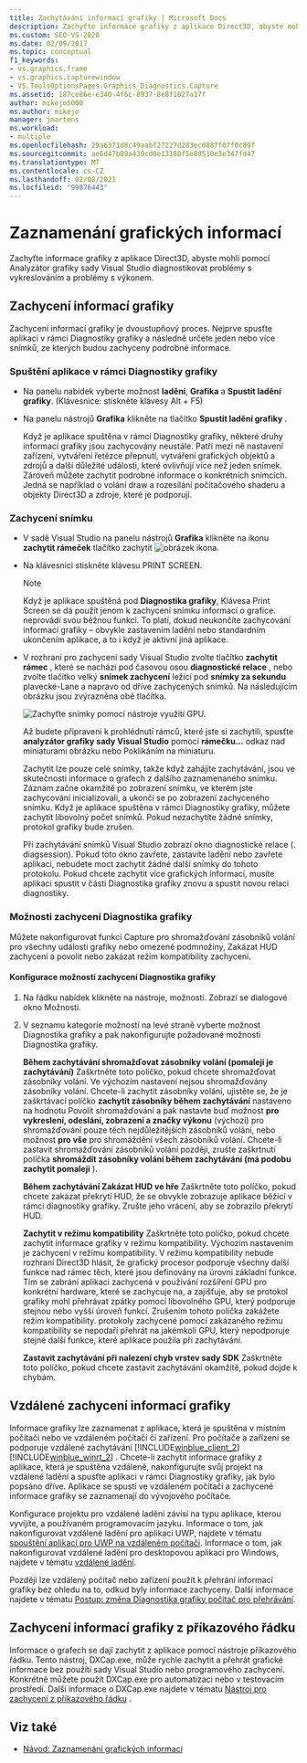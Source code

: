 ```yaml
---
title: Zachytávání informací grafiky | Microsoft Docs
description: Zachyťte informace grafiky z aplikace Direct3D, abyste mohli pomocí Analyzátor grafiky sady Visual Studio diagnostikovat problémy s vykreslováním a problémy s výkonem.
ms.custom: SEO-VS-2020
ms.date: 02/09/2017
ms.topic: conceptual
f1_keywords:
- vs.graphics.frame
- vs.graphics.capturewindow
- VS.ToolsOptionsPages.Graphics_Diagnostics.Capture
ms.assetid: 187ce86e-e340-4f6c-8937-8e8f1027a17f
author: mikejo5000
ms.author: mikejo
manager: jmartens
ms.workload:
- multiple
ms.openlocfilehash: 29a6371d8c49aabf27227d283ec0887f07f0c89f
ms.sourcegitcommit: ae6d47b09a439cd0e13180f5e89510e3e347fd47
ms.translationtype: MT
ms.contentlocale: cs-CZ
ms.lasthandoff: 02/08/2021
ms.locfileid: "99876443"
---
```

# <a name="capturing-graphics-information"></a>Zaznamenání grafických informací
Zachyťte informace grafiky z aplikace Direct3D, abyste mohli pomocí Analyzátor grafiky sady Visual Studio diagnostikovat problémy s vykreslováním a problémy s výkonem.

## <a name="capturing-graphics-information"></a>Zachycení informací grafiky
 Zachycení informací grafiky je dvoustupňový proces. Nejprve spusťte aplikaci v rámci Diagnostiky grafiky a následně určete jeden nebo více snímků, ze kterých budou zachyceny podrobné informace.

### <a name="to-run-your-app-under-graphics-diagnostics"></a>Spuštění aplikace v rámci Diagnostiky grafiky

- Na panelu nabídek vyberte možnost **ladění**, **Grafika** a **Spustit ladění grafiky**. (Klávesnice: stiskněte klávesy Alt + F5)

- Na panelu nástrojů **Grafika** klikněte na tlačítko **Spustit ladění grafiky** .

  Když je aplikace spuštěna v rámci Diagnostiky grafiky, některé druhy informací grafiky jsou zachycovány neustále. Patří mezi ně nastavení zařízení, vytváření řetězce přepnutí, vytváření grafických objektů a zdrojů a další důležité události, které ovlivňují více než jeden snímek. Zároveň můžete zachytit podrobné informace o konkrétních snímcích. Jedná se například o volání draw a rozesílání počítačového shaderu a objekty Direct3D a zdroje, které je podporují.

### <a name="to-capture-a-frame"></a>Zachycení snímku

- V sadě Visual Studio na panelu nástrojů **Grafika** klikněte na ikonu **zachytit rámeček** tlačítko zachytit ![obrázek ikona](media/debuggingdirectxgraphics.png "DebuggingDirectXGraphics").

- Na klávesnici stiskněte klávesu PRINT SCREEN.

  > [!NOTE]
  > Když je aplikace spuštěná pod **Diagnostika grafiky**, Klávesa Print Screen se dá použít jenom k zachycení snímku informací o grafice. neprovádí svou běžnou funkci. To platí, dokud neukončíte zachycování informací grafiky – obvykle zastavením ladění nebo standardním ukončením aplikace, a to i když je aktivní jiná aplikace.

- V rozhraní pro zachycení sady Visual Studio zvolte tlačítko **zachytit rámec** , které se nachází pod časovou osou **diagnostické relace** , nebo zvolte tlačítko velký **snímek zachycení** ležící pod **snímky za sekundu** plavecké-Lane a napravo od dříve zachycených snímků. Na následujícím obrázku jsou zvýrazněna obě tlačítka.

   ![Zachyťte snímky pomocí nástroje využití GPU.](media/pix_gpu_usage_tool_capture_frame.png)

   Až budete připraveni k prohlédnutí rámců, které jste si zachytili, spusťte **analyzátor grafiky sady Visual Studio** pomocí **rámečku...** odkaz nad miniaturami obrázku nebo Poklikáním na miniaturu.

  Zachytit lze pouze celé snímky, takže když zahájíte zachytávání, jsou ve skutečnosti informace o grafech z dalšího zaznamenaného snímku. Záznam začne okamžitě po zobrazení snímku, ve kterém jste zachycování inicializovali, a ukončí se po zobrazení zachyceného snímku. Když je aplikace spuštěna v rámci Diagnostiky grafiky, můžete zachytit libovolný počet snímků. Pokud nezachytíte žádné snímky, protokol grafiky bude zrušen.

  Při zachytávání snímků Visual Studio zobrazí okno diagnostické relace (. diagsession). Pokud toto okno zavřete, zastavíte ladění nebo zavřete aplikaci, nebudete moct zachytit žádné další snímky do tohoto protokolu. Pokud chcete zachytit více grafických informací, musíte aplikaci spustit v části Diagnostika grafiky znovu a spustit novou relaci diagnostiky.

### <a name="graphics-diagnostics-capture-options"></a>Možnosti zachycení Diagnostika grafiky
 Můžete nakonfigurovat funkci Capture pro shromažďování zásobníků volání pro všechny události grafiky nebo omezené podmnožiny, Zakázat HUD zachycení a povolit nebo zakázat režim kompatibility zachycení.

#### <a name="to-configure-graphics-diagnostics-capture-options"></a>Konfigurace možností zachycení Diagnostika grafiky

1. Na řádku nabídek klikněte na nástroje, možnosti. Zobrazí se dialogové okno Možnosti.

2. V seznamu kategorie možností na levé straně vyberte možnost Diagnostika grafiky a pak nakonfigurujte požadované možnosti Diagnostika grafiky.

     **Během zachytávání shromažďovat zásobníky volání (pomaleji je zachytávání)** Zaškrtněte toto políčko, pokud chcete shromažďovat zásobníky volání. Ve výchozím nastavení nejsou shromažďovány zásobníky volání. Chcete-li zachytit zásobníky volání, ujistěte se, že je zaškrtávací políčko **zachytit zásobníky během zachytávání** nastaveno na hodnotu Povolit shromažďování a pak nastavte buď možnost **pro vykreslení, odeslání, zobrazení a značky výkonu** (výchozí) pro shromažďování pouze těch nejdůležitějších zásobníků volání, nebo možnost **pro vše** pro shromáždění všech zásobníků volání. Chcete-li zastavit shromažďování zásobníků volání později, zrušte zaškrtnutí políčka **shromáždit zásobníky volání během zachytávání (má podobu zachytit pomaleji** ).

     **Během zachytávání Zakázat HUD ve hře** Zaškrtněte toto políčko, pokud chcete zakázat překrytí HUD, že se obvykle zobrazuje aplikace běžící v rámci diagnostiky grafiky. Zrušte jeho vrácení, aby se zobrazilo překrytí HUD.

     **Zachytit v režimu kompatibility** Zaškrtněte toto políčko, pokud chcete zachytit informace grafiky v režimu kompatibility. Výchozím nastavením je zachycení v režimu kompatibility. V režimu kompatibility nebude rozhraní Direct3D hlásit, že grafický procesor podporuje všechny další funkce nad rámec těch, které jsou definovány na úrovni základní funkce. Tím se zabrání aplikaci zachycená v používání rozšíření GPU pro konkrétní hardware, které se zachycuje na, a zajišťuje, aby se protokol grafiky mohl přehrávat zpátky pomocí libovolného GPU, který podporuje stejnou nebo vyšší úroveň funkcí. Zrušením tohoto políčka zakážete režim kompatibility. protokoly zachycené pomocí zakázaného režimu kompatibility se nepodaří přehrát na jakémkoli GPU, který nepodporuje stejné další funkce, které aplikace použila při zachytávání.

     **Zastavit zachytávání při nalezení chyb vrstev sady SDK** Zaškrtněte toto políčko, pokud chcete zastavit zachytávání okamžitě, pokud dojde k chybám.

## <a name="capturing-graphics-information-remotely"></a>Vzdálené zachycení informací grafiky
 Informace grafiky lze zaznamenat z aplikace, která je spuštěna v místním počítači nebo ve vzdáleném počítači či zařízení. Pro počítače a zařízení se podporuje vzdálené zachytávání [!INCLUDE[winblue_client_2](../includes/winblue_client_2_md.md)] [!INCLUDE[winblue_winrt_2](../includes/winblue_winrt_2_md.md)] . Chcete-li zachytit informace grafiky z aplikace, která je spuštěna vzdáleně, nakonfigurujte svůj projekt na vzdálené ladění a spusťte aplikaci v rámci Diagnostiky grafiky, jak bylo popsáno dříve. Aplikace se spustí ve vzdáleném počítači a zachycené informace grafiky se zaznamenají do vývojového počítače.

 Konfigurace projektu pro vzdálené ladění závisí na typu aplikace, kterou vyvíjíte, a používaném programovacím jazyku. Informace o tom, jak nakonfigurovat vzdálené ladění pro aplikaci UWP, najdete v tématu [spouštění aplikací pro UWP na vzdáleném počítači](../run-windows-store-apps-on-a-remote-machine.md). Informace o tom, jak nakonfigurovat vzdálené ladění pro desktopovou aplikaci pro Windows, najdete v tématu [vzdálené ladění](../remote-debugging.md).

 Později lze vzdálený počítač nebo zařízení použít k přehrání informací grafiky bez ohledu na to, odkud byly informace zachyceny. Další informace najdete v tématu [Postup: změna Diagnostika grafiky počítač pro přehrávání](how-to-change-the-graphics-diagnostics-playback-machine.md).

## <a name="capturing-graphics-information-from-the-command-line"></a>Zachycení informací grafiky z příkazového řádku
 Informace o grafech se dají zachytit z aplikace pomocí nástroje příkazového řádku. Tento nástroj, DXCap.exe, může rychle zachytit a přehrát grafické informace bez použití sady Visual Studio nebo programového zachycení. Konkrétně můžete použít DXCap.exe pro automatizaci nebo v testovacím prostředí. Další informace o DXCap.exe najdete v tématu [Nástroj pro zachycení z příkazového řádku](command-line-capture-tool.md) .

## <a name="see-also"></a>Viz také
- [Návod: Zaznamenání grafických informací](walkthrough-capturing-graphics-information.md)